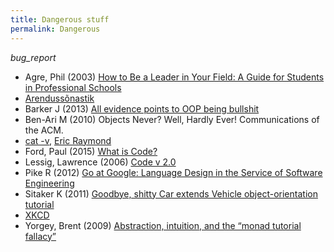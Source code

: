 ```yaml
---
title: Dangerous stuff
permalink: Dangerous
---
```


<p><i class="material-icons ikoon">bug_report</i></p>

- Agre, Phil (2003) [How to Be a Leader in Your Field: A Guide for Students in Professional Schools](http://polaris.gseis.ucla.edu/pagre/leader.html)
- [Arendussõnastik](https://agiil.github.io/sonastik/)
- Barker J (2013) [All evidence points to OOP being bullshit](http://pivotallabs.com/all-evidence-points-to-oop-being-bullshit/)
- Ben-Ari M (2010) Objects Never? Well, Hardly Ever! Communications of the ACM.
- [cat -v](http://harmful.cat-v.org/), [Eric Raymond](https://en.wikipedia.org/wiki/Eric_S._Raymond)
- Ford, Paul (2015) [What is Code?](http://www.bloomberg.com/graphics/2015-paul-ford-what-is-code/)
- Lessig, Lawrence (2006) [Code v 2.0](http://codev2.cc/download+remix/Lessig-Codev2.pdf)
- Pike R (2012) [Go at Google: Language Design in the Service of Software Engineering](http://talks.golang.org/2012/splash.article)
- Sitaker K (2011) [Goodbye, shitty Car extends Vehicle object-orientation tutorial](http://www.memonic.com/user/pneff/folder/development/id/1ttgT)
- [XKCD](http://xkcd.com/)
- Yorgey, Brent (2009) [Abstraction, intuition, and the “monad tutorial fallacy”](https://byorgey.wordpress.com/2009/01/12/abstraction-intuition-and-the-monad-tutorial-fallacy/)
